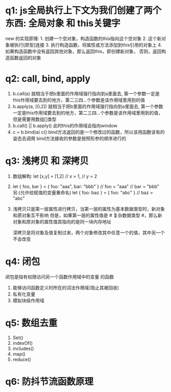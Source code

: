# q1: js全局执行上下文为我们创建了两个东西:  全局对象 和 this关键字
  new 的实现原理:
    1. 创建一个空对象，构造函数的this指向这个空对象
    2. 这个新对象被执行[原型]连接
    3. 执行构造函数，将属性或方法添加到this引用的对象上
    4. 如果构造函数中没有返回其他对象，那么返回this，即创建新对象，
       否则，返回构造函数返回的对象

# q2: call, bind, apply
  1. b.call(a) 就相当于把b里面的作用域强行指向到a里面去,
     第一个参数一定是this作用域要去到的地方，第二三四...个参数是该作用域里用到的值
  2. b.apply(a, [0,2]) 就相当于把b里面的作用域强行指向到a里面去,
     第一个参数一定是this作用域要去到的地方，第二三四...个参数是该作用域里用到的值，
     但是需要用数组[]类型
  3. b.call() || b.apply() 此时this的作用域会指向window
  4. c = b.bind(a)
     c() 
     bind方法返回的是一个修改过的函数，所以该用函数该有的姿态去调用
     bind方法接收的参数是按照形参的顺序进行的

# q3: 浅拷贝 和 深拷贝
  1. 数组解构:
     let [x,y] = [1,2]
     // x = 1,
     // y = 2
  2. let { foo, bar } = { foo: "aaa", bar: "bbb" }
     // foo = "aaa"
     // bar = "bbb"
     另:(允许给赋值的变量重命名)
     let { foo: baz } = { foo: "abc" }
     // baz = "abc"
  3. 浅拷贝只是第一层属性进行拷贝，当第一层的属性为基本数据类型时，新对象和原对象互不影响
     但是，如果第一层的属性值是 # 复杂数据类型 #，那么新对象和原对象的属性值其指向的是同一块内存地址

     深拷贝是将对象及值复制过来，两个对象修改其中任意一个的值，其中另一个不会改变

# q4: 闭包
  闭包是指有权限访问另一个函数作用域中的变量 的函数
  1. 能够访问函数定义时所在的词法作用域(阻止其被回收) 
  2. 私有化变量
  3. 模拟块级作用域

# q5: 数组去重
  1. Set()
  2. indexOf()
  3. includes()
  4. map()
  5. reduce()

# q6: 防抖节流函数原理